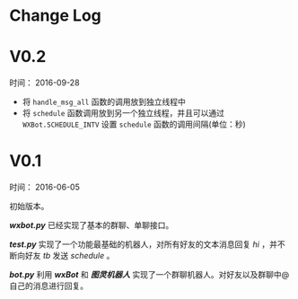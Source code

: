 # Change Log


# V0.2

时间： 2016-09-28

- 将 ```handle_msg_all``` 函数的调用放到独立线程中
- 将 ```schedule``` 函数调用放到另一个独立线程，并且可以通过 ```WXBot.SCHEDULE_INTV``` 设置 ```schedule``` 函数的调用间隔(单位：秒)


# V0.1

时间： 2016-06-05

初始版本。

***wxbot.py*** 已经实现了基本的群聊、单聊接口。

***test.py*** 实现了一个功能最基础的机器人，对所有好友的文本消息回复 *hi* ，并不断向好友 *tb* 发送 *schedule* 。

***bot.py*** 利用 ***wxBot*** 和 ***图灵机器人*** 实现了一个群聊机器人。对好友以及群聊中@自己的消息进行回复。
